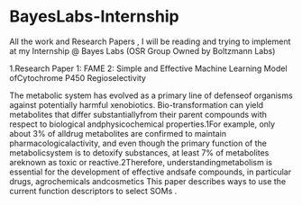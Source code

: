 # BayesLabs-Internship
All the work  and Research Papers , I will be reading and trying to implement at my Internship @ Bayes Labs  (OSR Group Owned by Boltzmann Labs) 

1.Research Paper 1: FAME 2: Simple and Effective Machine Learning Model ofCytochrome P450 Regioselectivity

The metabolic system has evolved as a primary line of defenseof organisms against potentially harmful xenobiotics. Bio-transformation can yield metabolites that differ substantiallyfrom their parent compounds with respect to biological andphysicochemical properties.1For example, only about 3% of alldrug metabolites are confirmed to maintain pharmacologicalactivity, and even though the primary function of the metabolicsystem is to detoxify substances, at least 7% of metabolites areknown as toxic or reactive.2Therefore, understandingmetabolism is essential for the development of effective andsafe compounds, in particular drugs, agrochemicals andcosmetics
This paper describes ways to use the current function descriptors to select SOMs .




